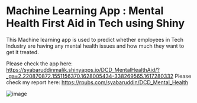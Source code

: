 # Machine Learning App : Mental Health First Aid in Tech using Shiny

This Machine learning app is used to predict whether employees in Tech Industry are having any mental health issues and how much they want to get it treated.

Please check the app here:
https://syabaruddinmalik.shinyapps.io/DCD_MentalHealthAid/?_ga=2.220870872.1551156370.1628005434-338269565.1617280332
Please check my report here:
https://rpubs.com/syabaruddin/DCD_Mental_Health

![image](https://user-images.githubusercontent.com/78594353/128045745-962d1c58-1ea8-4d26-a55b-15a4ec50c8c5.png)

